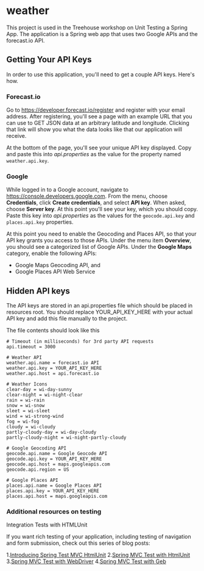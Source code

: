# weather
This project is used in the Treehouse workshop on Unit Testing a Spring App. The application is a Spring web app that uses two Google APIs and the forecast.io API.

## Getting Your API Keys
In order to use this application, you'll need to get a couple API keys. Here's how.
### Forecast.io
Go to https://developer.forecast.io/register and register with your email address. After registering, you'll see a page with an example URL that you can use to GET JSON data at an arbitrary latitude and longitude. Clicking that link will show you what the data looks like that our application will receive.

At the bottom of the page, you'll see your unique API key displayed. Copy and paste this into *api.properties* as the value for the property named `weather.api.key`.
### Google
While logged in to a Google account, navigate to https://console.developers.google.com. From the menu, choose **Credentials**, click **Create credentials**, and select **API key**. When asked, choose **Server key**. At this point you'll see your key, which you should copy. Paste this key into *api.properties* as the values for the `geocode.api.key` and `places.api.key` properties.

At this point you need to enable the Geocoding and Places API, so that your API key grants you access to those APIs. Under the menu item **Overview**, you should see a categorized list of Google APIs. Under the **Google Maps** category, enable the following APIs:
 
  - Google Maps Geocoding API, and
  - Google Places API Web Service

## Hidden API keys
The API keys are stored in an api.properties file which should be placed in resources root. You should replace YOUR_API_KEY_HERE with your actual API key and add this file manually to the project.

The file contents should look like this
```
# Timeout (in milliseconds) for 3rd party API requests
api.timeout = 3000

# Weather API
weather.api.name = forecast.io API
weather.api.key = YOUR_API_KEY_HERE
weather.api.host = api.forecast.io

# Weather Icons
clear-day = wi-day-sunny
clear-night = wi-night-clear
rain = wi-rain
snow = wi-snow
sleet = wi-sleet
wind = wi-strong-wind
fog = wi-fog
cloudy = wi-cloudy
partly-cloudy-day = wi-day-cloudy
partly-cloudy-night = wi-night-partly-cloudy

# Google Geocoding API
geocode.api.name = Google Geocode API
geocode.api.key = YOUR_API_KEY_HERE
geocode.api.host = maps.googleapis.com
geocode.api.region = US

# Google Places API
places.api.name = Google Places API
places.api.key = YOUR_API_KEY_HERE
places.api.host = maps.googleapis.com
```

### Additional resources on testing

Integration Tests with HTMLUnit

If you want rich testing of your application, including testing of navigation and form submission, check out this series of blog posts:

1.[Introducing Spring Test MVC HtmlUnit](https://spring.io/blog/2014/03/19/introducing-spring-test-mvc-htmlunit)
2.[Spring MVC Test with HtmlUnit](https://spring.io/blog/2014/03/25/spring-mvc-test-with-htmlunit)
3.[Spring MVC Test with WebDriver](https://spring.io/blog/2014/03/26/spring-mvc-test-with-webdriver)
4.[Spring MVC Test with Geb](https://spring.io/blog/2014/04/15/spring-mvc-test-with-geb)